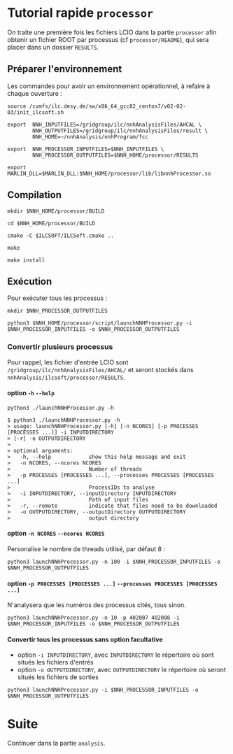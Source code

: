 # Tutorial rapide ``processor``

On traite une première fois les fichiers LCIO dans la partie `processor` afin obtenir un fichier ROOT par processus (cf `processor/README`), qui sera placer dans un dossier `RESULTS`.

## Préparer l'environnement
Les commandes pour avoir un environnement opérationnel, à refaire à chaque ouverture :
```
source /cvmfs/ilc.desy.de/sw/x86_64_gcc82_centos7/v02-02-03/init_ilcsoft.sh
```
```
export  NNH_INPUTFILES=/gridgroup/ilc/nnhAnalysisFiles/AHCAL \
        NNH_OUTPUTFILES=/gridgroup/ilc/nnhAnalysisFiles/result \
        NNH_HOME=~/nnhAnalysis/nnhProgram/fcc 
```
```
export  NNH_PROCESSOR_INPUTFILES=$NNH_INPUTFILES \
        NNH_PROCESSOR_OUTPUTFILES=$NNH_HOME/processor/RESULTS
```
```
export MARLIN_DLL=$MARLIN_DLL:$NNH_HOME/processor/lib/libnnhProcessor.so
```
## Compilation 
```
mkdir $NNH_HOME/processor/BUILD 
```
```
cd $NNH_HOME/processor/BUILD
```
```
cmake -C $ILCSOFT/ILCSoft.cmake .. 
```
```
make
```
```
make install
```
## Exécution

Pour exécuter tous les processus :
```
mkdir $NNH_PROCESSOR_OUTPUTFILES
```
```
python3 $NNH_HOME/processor/script/launchNNHProcessor.py -i $NNH_PROCESSOR_INPUTFILES -o $NNH_PROCESSOR_OUTPUTFILES
```


### Convertir plusieurs processus
Pour rappel, les fichier d'entrée LCIO sont ``/gridgroup/ilc/nnhAnalysisFiles/AHCAL/`` et seront stockés dans ``nnhAnalysis/ilcsoft/processor/RESULTS``. 

#### option `-h` `--help`
```
python3 ./launchNNHProcessor.py -h
```
```
$ python3 ./launchNNHProcessor.py -h
> usage: launchNNHProcessor.py [-h] [-n NCORES] [-p PROCESSES [PROCESSES ...]] -i INPUTDIRECTORY
> [-r] -o OUTPUTDIRECTORY
> 
> optional arguments:
>   -h, --help            show this help message and exit
>   -n NCORES, --ncores NCORES
>                         Number of threads
>   -p PROCESSES [PROCESSES ...], --processes PROCESSES [PROCESSES ...]
>                         ProcessIDs to analyse
>   -i INPUTDIRECTORY, --inputDirectory INPUTDIRECTORY
>                         Path of input files
>   -r, --remote          indicate that files need to be downloaded
>   -o OUTPUTDIRECTORY, --outputDirectory OUTPUTDIRECTORY
>                         output directory
```

#### option `-n NCORES` `--ncores NCORES`
Personalise le nombre de threads utilisé, par défaut 8 :
```
python3 launchNNHProcessor.py -n 100 -i $NNH_PROCESSOR_INPUTFILES -o $NNH_PROCESSOR_OUTPUTFILES
```

#### option `-p PROCESSES [PROCESSES ...]` `--processes PROCESSES [PROCESSES ...]`
N'analysera que les numéros des processus cités, tous sinon.
```
python3 launchNNHProcessor.py -n 10 -p 402007 402008 -i $NNH_PROCESSOR_INPUTFILES -o $NNH_PROCESSOR_OUTPUTFILES
```

#### Convertir tous les processus sans option facultative
 - option `-i INPUTDIRECTORY`, avec `INPUTDIRECTORY` le répertoire où sont situés les fichiers d'entrés
 - option `-o OUTPUTDIRECTORY`, avec `OUTPUTDIRECTORY` le répertoire où seront situés les fichiers de sorties
```
python3 launchNNHProcessor.py -i $NNH_PROCESSOR_INPUTFILES -o $NNH_PROCESSOR_OUTPUTFILES
```

# Suite 
Continuer dans la partie `analysis`.

